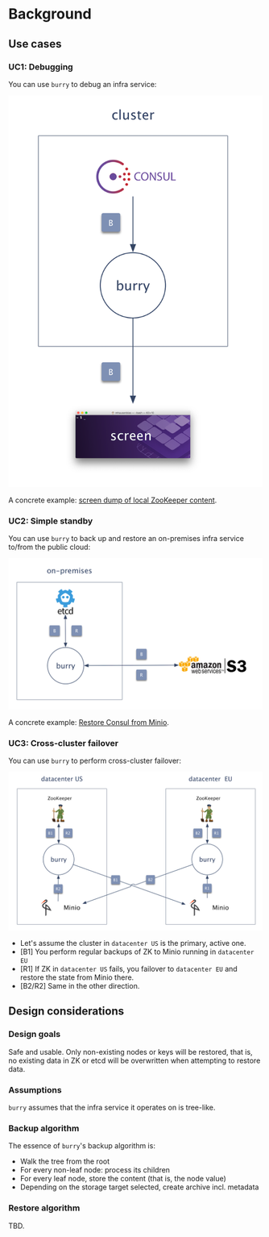 # Background

## Use cases

### UC1: Debugging

You can use `burry` to debug an infra service:

![UC1 Debugging](img/burry-uc-1.png)

A concrete example: [screen dump of local ZooKeeper content](../#screen-dump-of-local-zookeeper-content).

### UC2: Simple standby

You can use  `burry` to back up and restore an on-premises infra service to/from the public cloud:

![UC2 Simple standby](img/burry-uc-2.png)

A concrete example: [Restore Consul from Minio](../#restore-consul-from-minio).

### UC3: Cross-cluster failover

You can use `burry` to perform cross-cluster failover:

![UC3 Cross-cluster failover schema](img/burry-uc-3.png)

- Let's assume the cluster in `datacenter US` is the primary, active one.
- [B1] You perform regular backups of ZK to Minio running in `datacenter EU`
- [R1] If ZK in `datacenter US` fails, you failover to `datacenter EU` and restore the state from Minio there.
- [B2/R2] Same in the other direction.

## Design considerations

### Design goals

Safe and usable. Only non-existing nodes or keys will be restored, that is, no existing data in ZK or etcd will be overwritten when attempting to restore data.

### Assumptions

`burry` assumes that the infra service it operates on is tree-like. 

### Backup algorithm

The essence of `burry`'s backup algorithm is:

- Walk the tree from the root
- For every non-leaf node: process its children
- For every leaf node, store the content (that is, the node value) 
- Depending on the storage target selected, create archive incl. metadata

### Restore algorithm

TBD.